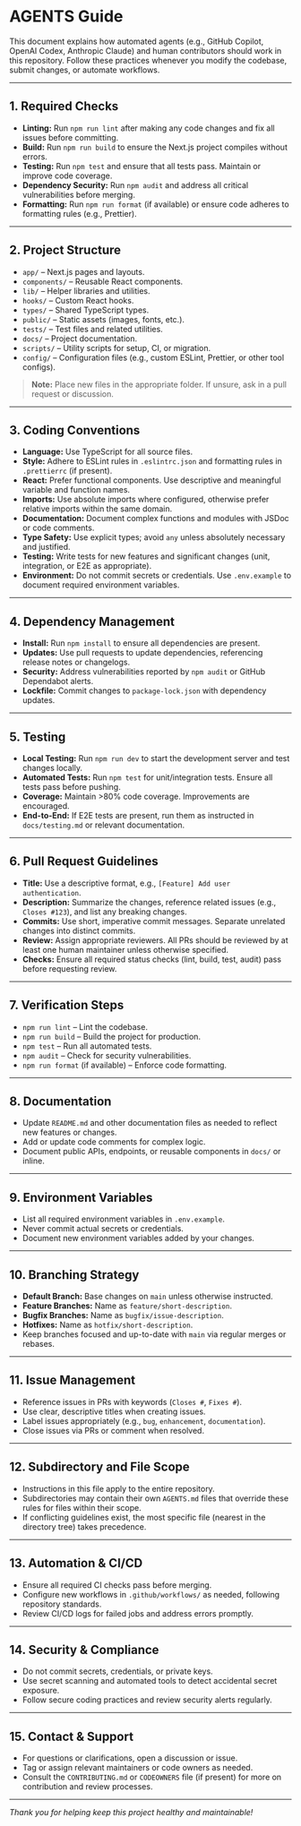 # AGENTS Guide

This document explains how automated agents (e.g., GitHub Copilot, OpenAI Codex, Anthropic Claude) and human contributors should work in this repository. Follow these practices whenever you modify the codebase, submit changes, or automate workflows.

---

## 1. Required Checks

- **Linting:** Run `npm run lint` after making any code changes and fix all issues before committing.
- **Build:** Run `npm run build` to ensure the Next.js project compiles without errors.
- **Testing:** Run `npm test` and ensure that all tests pass. Maintain or improve code coverage.
- **Dependency Security:** Run `npm audit` and address all critical vulnerabilities before merging.
- **Formatting:** Run `npm run format` (if available) or ensure code adheres to formatting rules (e.g., Prettier).

---

## 2. Project Structure

- `app/` – Next.js pages and layouts.
- `components/` – Reusable React components.
- `lib/` – Helper libraries and utilities.
- `hooks/` – Custom React hooks.
- `types/` – Shared TypeScript types.
- `public/` – Static assets (images, fonts, etc.).
- `tests/` – Test files and related utilities.
- `docs/` – Project documentation.
- `scripts/` – Utility scripts for setup, CI, or migration.
- `config/` – Configuration files (e.g., custom ESLint, Prettier, or other tool configs).

> **Note:** Place new files in the appropriate folder. If unsure, ask in a pull request or discussion.

---

## 3. Coding Conventions

- **Language:** Use TypeScript for all source files.
- **Style:** Adhere to ESLint rules in `.eslintrc.json` and formatting rules in `.prettierrc` (if present).
- **React:** Prefer functional components. Use descriptive and meaningful variable and function names.
- **Imports:** Use absolute imports where configured, otherwise prefer relative imports within the same domain.
- **Documentation:** Document complex functions and modules with JSDoc or code comments.
- **Type Safety:** Use explicit types; avoid `any` unless absolutely necessary and justified.
- **Testing:** Write tests for new features and significant changes (unit, integration, or E2E as appropriate).
- **Environment:** Do not commit secrets or credentials. Use `.env.example` to document required environment variables.

---

## 4. Dependency Management

- **Install:** Run `npm install` to ensure all dependencies are present.
- **Updates:** Use pull requests to update dependencies, referencing release notes or changelogs.
- **Security:** Address vulnerabilities reported by `npm audit` or GitHub Dependabot alerts.
- **Lockfile:** Commit changes to `package-lock.json` with dependency updates.

---

## 5. Testing

- **Local Testing:** Run `npm run dev` to start the development server and test changes locally.
- **Automated Tests:** Run `npm test` for unit/integration tests. Ensure all tests pass before pushing.
- **Coverage:** Maintain >80% code coverage. Improvements are encouraged.
- **End-to-End:** If E2E tests are present, run them as instructed in `docs/testing.md` or relevant documentation.

---

## 6. Pull Request Guidelines

- **Title:** Use a descriptive format, e.g., `[Feature] Add user authentication`.
- **Description:** Summarize the changes, reference related issues (e.g., `Closes #123`), and list any breaking changes.
- **Commits:** Use short, imperative commit messages. Separate unrelated changes into distinct commits.
- **Review:** Assign appropriate reviewers. All PRs should be reviewed by at least one human maintainer unless otherwise specified.
- **Checks:** Ensure all required status checks (lint, build, test, audit) pass before requesting review.

---

## 7. Verification Steps

- `npm run lint` – Lint the codebase.
- `npm run build` – Build the project for production.
- `npm test` – Run all automated tests.
- `npm audit` – Check for security vulnerabilities.
- `npm run format` (if available) – Enforce code formatting.

---

## 8. Documentation

- Update `README.md` and other documentation files as needed to reflect new features or changes.
- Add or update code comments for complex logic.
- Document public APIs, endpoints, or reusable components in `docs/` or inline.

---

## 9. Environment Variables

- List all required environment variables in `.env.example`.
- Never commit actual secrets or credentials.
- Document new environment variables added by your changes.

---

## 10. Branching Strategy

- **Default Branch:** Base changes on `main` unless otherwise instructed.
- **Feature Branches:** Name as `feature/short-description`.
- **Bugfix Branches:** Name as `bugfix/issue-description`.
- **Hotfixes:** Name as `hotfix/short-description`.
- Keep branches focused and up-to-date with `main` via regular merges or rebases.

---

## 11. Issue Management

- Reference issues in PRs with keywords (`Closes #`, `Fixes #`).
- Use clear, descriptive titles when creating issues.
- Label issues appropriately (e.g., `bug`, `enhancement`, `documentation`).
- Close issues via PRs or comment when resolved.

---

## 12. Subdirectory and File Scope

- Instructions in this file apply to the entire repository.
- Subdirectories may contain their own `AGENTS.md` files that override these rules for files within their scope.
- If conflicting guidelines exist, the most specific file (nearest in the directory tree) takes precedence.

---

## 13. Automation & CI/CD

- Ensure all required CI checks pass before merging.
- Configure new workflows in `.github/workflows/` as needed, following repository standards.
- Review CI/CD logs for failed jobs and address errors promptly.

---

## 14. Security & Compliance

- Do not commit secrets, credentials, or private keys.
- Use secret scanning and automated tools to detect accidental secret exposure.
- Follow secure coding practices and review security alerts regularly.

---

## 15. Contact & Support

- For questions or clarifications, open a discussion or issue.
- Tag or assign relevant maintainers or code owners as needed.
- Consult the `CONTRIBUTING.md` or `CODEOWNERS` file (if present) for more on contribution and review processes.

---

*Thank you for helping keep this project healthy and maintainable!*